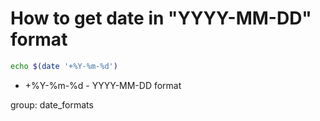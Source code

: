 # How to get date in "YYYY-MM-DD" format

```bash
echo $(date '+%Y-%m-%d')
```

- +%Y-%m-%d - YYYY-MM-DD format

group: date_formats
